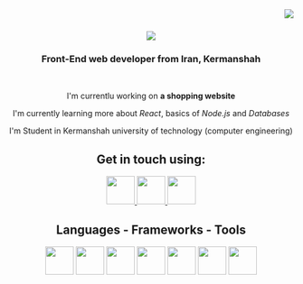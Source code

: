 <img align="right" src="https://visitor-badge.laobi.icu/badge?page_id=Alireza-Waterface.Alireza-Waterface" />

<h1 align="center">
  <img src="https://readme-typing-svg.herokuapp.com/?font=Righteous&size=35&center=true&width=500&height=70&duration=4000&lines=Hi+there!;+I'm+Alireza+Waterface!" />
</h1>

<h3 align="center">Front-End web developer from Iran, Kermanshah</h3>

<br />

<div align="center">
  
  I'm currentlu working on **a shopping website**
  
  I'm currently learning more about *React*, basics of *Node.js* and *Databases*

  I'm Student in Kermanshah university of technology (computer engineering)
  
</div>

<div align="center">
  <h2 align="center">Get in touch using: </h2>

  <a href="mailto:Alireza.waterface@outlook.com" target="_blank">
    <img width="50px" src="https://www.nidirect.gov.uk/sites/default/files/styles/nigov_full_620_x1/public/images/email_logo.jpg?itok=ifUhNgCT" />
  </a>

  <a href="https://t.me/+989155706085" target="_blank" margin="0 1rem">
    <img width="50px" src="https://static-00.iconduck.com/assets.00/telegram-icon-2048x2048-l6ni6sux.png" />
  </a>

  <a href="https://wa.me/+989155706085" target="_blank">
    <img width="50px" src="https://static-00.iconduck.com/assets.00/whatsapp-icon-2048x2048-wo3g2qq0.png" />
  </a>
</div>

<div align="center">
  <h2 align="center">Languages - Frameworks - Tools</h2>

  <img src="https://cdn.iconscout.com/icon/free/png-256/free-react-1-282599.png?f=webp" width="50px" />

  <img src="[https://cdn.iconscout.com/icon/free/png-256/free-react-1-282599.png?f=webp](https://upload.wikimedia.org/wikipedia/commons/thumb/6/6a/JavaScript-logo.png/800px-JavaScript-logo.png)" width="50px" />

  <img src="[https://cdn.iconscout.com/icon/free/png-256/free-react-1-282599.png?f=webp](https://encrypted-tbn0.gstatic.com/images?q=tbn:ANd9GcR9mv5WLgEdTEchvqgrPj7hMwZogPmU1MAmB-UqjV3zul7Se-9ZrynsHvigo7zYCkS4_ZM&usqp=CAU)" width="50px" />

  <img src="[https://cdn.iconscout.com/icon/free/png-256/free-react-1-282599.png?f=webp](https://encrypted-tbn0.gstatic.com/images?q=tbn:ANd9GcQzrll7cI2VBsyhQ-6OJlgBhA2WHNLkBL4EwIHy4oa8U-OzHrCAvqbW5JN_zJespOzZiv8&usqp=CAU)https://encrypted-tbn0.gstatic.com/images?q=tbn:ANd9GcQzrll7cI2VBsyhQ-6OJlgBhA2WHNLkBL4EwIHy4oa8U-OzHrCAvqbW5JN_zJespOzZiv8&usqp=CAU" width="50px" />

  <img src="[https://cdn.iconscout.com/icon/free/png-256/free-react-1-282599.png?f=webp](https://community.pinterest.biz/t5/image/serverpage/image-id/414iC360BC91231556A1/image-size/large/is-moderation-mode/true?v=v2&px=999)https://community.pinterest.biz/t5/image/serverpage/image-id/414iC360BC91231556A1/image-size/large/is-moderation-mode/true?v=v2&px=999" width="50px" />

  <img src="https://upload.wikimedia.org/wikipedia/commons/thumb/b/b2/Bootstrap_logo.svg/1280px-Bootstrap_logo.svg.png" width="50px" />

  <img src="https://git-scm.com/images/logos/downloads/Git-Icon-1788C.png" width="50px" />

  
</div>


